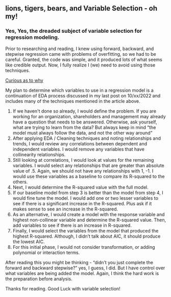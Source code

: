 ## **lions, tigers, bears, and Variable Selection - oh my!**
### Yes, Yes, the dreaded subject of variable selection for regression modeling.





Prior to researching and reading, I knew using forward, backward, and stepwise regression came with problems of overfitting, so we had to be careful.  Granted, the code was simple, and it produced lots of what seems like credible output. Now, I fully realize I (we) need to avoid using those techniques.  

[Curious as to why]( https://link.springer.com/content/pdf/10.1057/jt.2009.26.pdf)

My plan to determine which variables to use in a regression model is a continuation of EDA process discussed in my last post on 10/xx/2022 and includes many of the techniques mentioned in the article above.
1.	If we haven't done so already, I would define the problem. If you are working for an organization, shareholders and management may already have a question that needs to be answered.  Otherwise, ask yourself, what are trying to learn from the data?  But always keep in mind “the model must always follow the data, and not the other way around”
2.	After applying EDA / Cleaning techniques and noting relationships and trends, I would review any correlations between dependent and independent variables.  I would remove any variables that have collinearity relationships.  
3.	Still looking at correlations, I would look at values for the remaining variables.  I would select any relationships that are greater than absolute value of .5.  Again, we should not have any relationships with 1, -1.  I would use these variables as a baseline to compare its R-squared to the others.
4.	Next, I would determine the R-squared value with the full model.
5.	If our baseline model from step 3 is better than the model from step 4, I would fine tune the model. I would add one or two lesser variables to see if there is a significant increase in the R-squared.  Plus ask if it makes sense to see an increase in the R-squared.
6.	As an alternative, I would create a model with the response variable and highest non-collinear variable and determine the R-squared value.  Then, add variables to see if there is an increase in R-squared.
7.	Finally, I would select the variables from the model that produced the highest R-squared. Although, I didn’t talk about AIC, it should produce the lowest AIC.
8.	For this initial phase, I would not consider transformation, or adding polynomial or interaction terms.

After reading this you might be thinking - “didn’t you just complete the forward and backward stepwise?”  yes, I guess, I did.  But I have control over what variables are being added the model. Again, I think the hard work is the preparation before analysis.

Thanks for reading.  Good Luck with variable selection!

